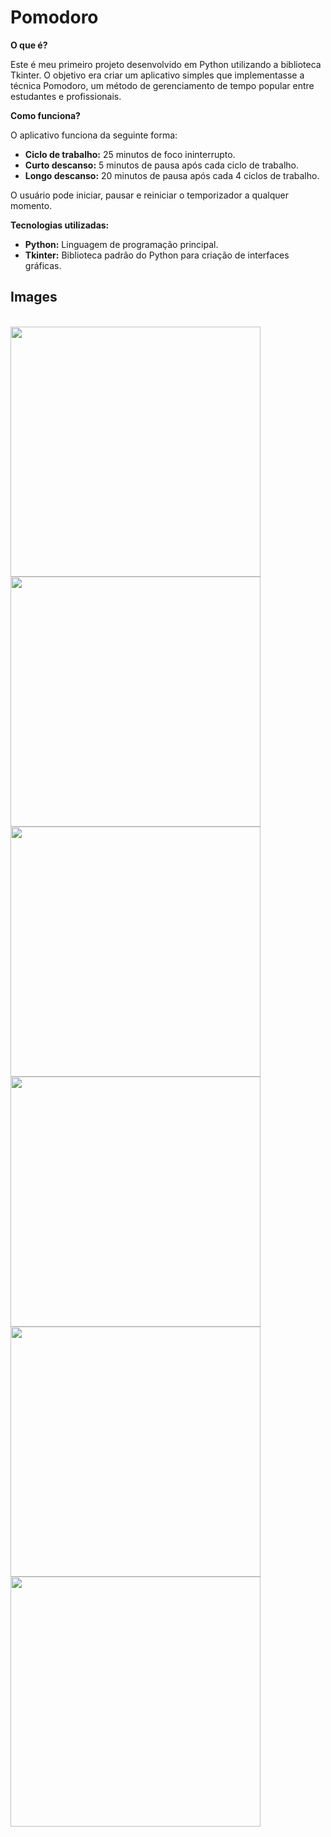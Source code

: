 # Pomodoro

**O que é?**

Este é meu primeiro projeto desenvolvido em Python utilizando a biblioteca Tkinter. O objetivo era criar um aplicativo simples que implementasse a técnica Pomodoro, um método de gerenciamento de tempo popular entre estudantes e profissionais.

**Como funciona?**

O aplicativo funciona da seguinte forma:

* **Ciclo de trabalho:** 25 minutos de foco ininterrupto.
* **Curto descanso:** 5 minutos de pausa após cada ciclo de trabalho.
* **Longo descanso:** 20 minutos de pausa após cada 4 ciclos de trabalho.

O usuário pode iniciar, pausar e reiniciar o temporizador a qualquer momento.

**Tecnologias utilizadas:**

* **Python:** Linguagem de programação principal.
* **Tkinter:** Biblioteca padrão do Python para criação de interfaces gráficas.

## Images
<div style="display: inline_block"><br>
  <img align="center" height="400" width="400" src=""/>
  <img align="center" height="400" width="400" src=""/>
  <img align="center" height="400" width="400" src=""/>
  <img align="center" height="400" width="400" src=""/>
  <img align="center" height="400" width="400" src=""/>
  <img align="center" height="400" width="400" src=""/>
</div>
